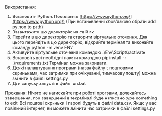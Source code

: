 Використання:
1. Встановити Python. Посилання: [https://www.python.org/](https://www.python.org/) (При встановленні обов’язково обрати add python to path)
2. Завантажити цю директорію на свій пк
3. Перейти в цю директорію та створити віртуальне оточення. Для цього перейдіть в цю директорію, відкрийте термінал та виконайте команду python -m venv ENV
4. Активуйте віртуальне оточення командою .\Env\Scripts\activate
5. Встановіть всі необхідні пакети командою pip install -r .\requirements.txt Термінал можна закривати.
6. Деякі налаштування програми (назва файлу з поштовими скриньками, час затримки при очікуванні, тимчасову пошту) можна змінити в файлі settings.py
7. Для запуску запустіть файл run.bat

Прохання: Нічого не натискайте при роботі програми, дочекайтесь завершення, при завершенні в текрміналі буде написано type something to exit. Всі поштові скриньки і паролі будуть в файлі data.csv. Якщо у вас повільний інтернет, ви можете змінити час затримки в файлі settings.py
